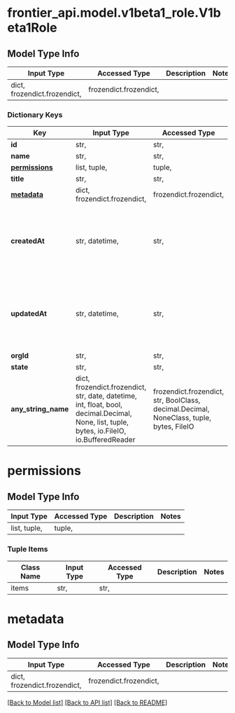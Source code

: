 # frontier_api.model.v1beta1_role.V1beta1Role

## Model Type Info
Input Type | Accessed Type | Description | Notes
------------ | ------------- | ------------- | -------------
dict, frozendict.frozendict,  | frozendict.frozendict,  |  | 

### Dictionary Keys
Key | Input Type | Accessed Type | Description | Notes
------------ | ------------- | ------------- | ------------- | -------------
**id** | str,  | str,  |  | [optional] 
**name** | str,  | str,  |  | [optional] 
**[permissions](#permissions)** | list, tuple,  | tuple,  |  | [optional] 
**title** | str,  | str,  |  | [optional] 
**[metadata](#metadata)** | dict, frozendict.frozendict,  | frozendict.frozendict,  |  | [optional] 
**createdAt** | str, datetime,  | str,  | The time the role was created. | [optional] value must conform to RFC-3339 date-time
**updatedAt** | str, datetime,  | str,  | The time the role was last updated. | [optional] value must conform to RFC-3339 date-time
**orgId** | str,  | str,  |  | [optional] 
**state** | str,  | str,  |  | [optional] 
**any_string_name** | dict, frozendict.frozendict, str, date, datetime, int, float, bool, decimal.Decimal, None, list, tuple, bytes, io.FileIO, io.BufferedReader | frozendict.frozendict, str, BoolClass, decimal.Decimal, NoneClass, tuple, bytes, FileIO | any string name can be used but the value must be the correct type | [optional]

# permissions

## Model Type Info
Input Type | Accessed Type | Description | Notes
------------ | ------------- | ------------- | -------------
list, tuple,  | tuple,  |  | 

### Tuple Items
Class Name | Input Type | Accessed Type | Description | Notes
------------- | ------------- | ------------- | ------------- | -------------
items | str,  | str,  |  | 

# metadata

## Model Type Info
Input Type | Accessed Type | Description | Notes
------------ | ------------- | ------------- | -------------
dict, frozendict.frozendict,  | frozendict.frozendict,  |  | 

[[Back to Model list]](../../README.md#documentation-for-models) [[Back to API list]](../../README.md#documentation-for-api-endpoints) [[Back to README]](../../README.md)

